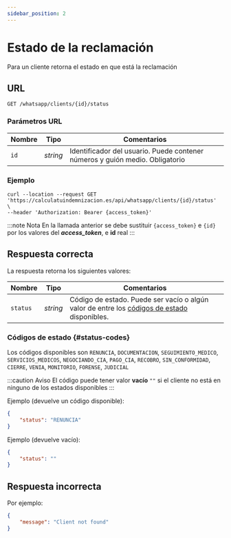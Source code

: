 ```yaml
---
sidebar_position: 2
---
```


# Estado de la reclamación

Para un cliente retorna el estado en que está la reclamación

## URL

```
GET /whatsapp/clients/{id}/status
```

### Parámetros URL

Nombre | Tipo |  Comentarios 
--- | --- | --- | 
`id` | _string_ | Identificador del usuario. Puede contener números y guión medio. Obligatorio

### Ejemplo

```shell
curl --location --request GET 'https://calculatuindemnizacion.es/api/whatsapp/clients/{id}/status'  \
--header 'Authorization: Bearer {access_token}'
```

:::note Nota
En la llamada anterior se debe sustituir `{access_token}` e `{id}` por los valores del **_access_token_**, e **id** real
:::

## Respuesta correcta

La respuesta retorna los siguientes valores:

Nombre | Tipo |  Comentarios 
--- | --- | --- | 
`status` | _string_ | Código de estado. Puede ser vacío o algún valor de entre los [códigos de estado](#status-codes) disponibles.

### Códigos de estado {#status-codes}

Los códigos disponibles son `RENUNCIA`, `DOCUMENTACION`, `SEGUIMIENTO_MEDICO`, `SERVICIOS_MEDICOS`, `NEGOCIANDO_CIA`, `PAGO_CIA`, `RECOBRO`, `SIN_CONFORMIDAD`, `CIERRE`, `VENIA`, `MONITORIO`, `FORENSE`, `JUDICIAL`

:::caution Aviso
El código puede tener valor **vacío** `""` si el cliente no está en ninguno de los estados disponibles
:::

Ejemplo (devuelve un código disponible):

```json title="Status: 200 Ok"
{
    "status": "RENUNCIA"
}
```

Ejemplo (devuelve vacío):

```json title="Status: 200 Ok"
{
    "status": ""
}
```

## Respuesta incorrecta

Por ejemplo:

```json title="Status: 404 Not found"
{
    "message": "Client not found"
}
```